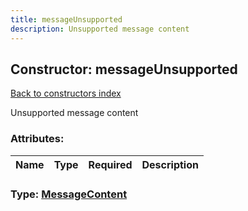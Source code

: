 ```yaml
---
title: messageUnsupported
description: Unsupported message content
---
```

## Constructor: messageUnsupported  
[Back to constructors index](index.md)



Unsupported message content

### Attributes:

| Name     |    Type       | Required | Description |
|----------|---------------|----------|-------------|



### Type: [MessageContent](../types/MessageContent.md)


